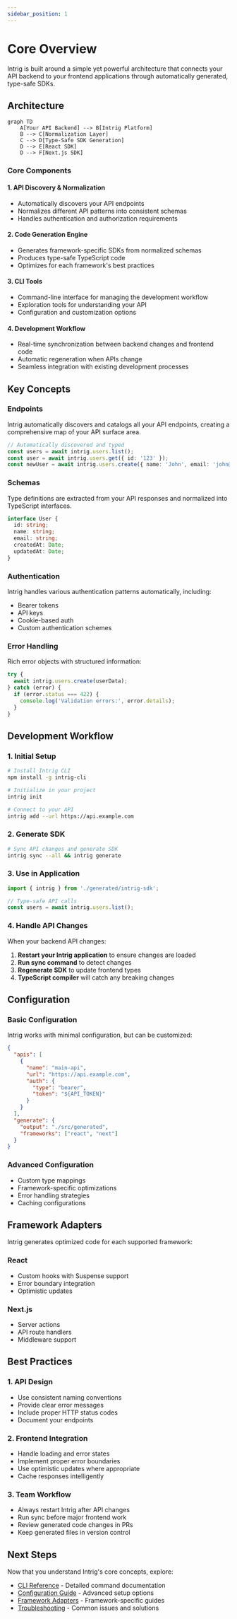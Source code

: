 ```yaml
---
sidebar_position: 1
---
```


# Core Overview

Intrig is built around a simple yet powerful architecture that connects your API backend to your frontend applications through automatically generated, type-safe SDKs.

## Architecture

```mermaid
graph TD
    A[Your API Backend] --> B[Intrig Platform]
    B --> C[Normalization Layer]
    C --> D[Type-Safe SDK Generation]
    D --> E[React SDK]
    D --> F[Next.js SDK]
```

### Core Components

#### 1. API Discovery & Normalization
- Automatically discovers your API endpoints
- Normalizes different API patterns into consistent schemas
- Handles authentication and authorization requirements

#### 2. Code Generation Engine
- Generates framework-specific SDKs from normalized schemas
- Produces type-safe TypeScript code
- Optimizes for each framework's best practices

#### 3. CLI Tools
- Command-line interface for managing the development workflow
- Exploration tools for understanding your API
- Configuration and customization options

#### 4. Development Workflow
- Real-time synchronization between backend changes and frontend code
- Automatic regeneration when APIs change
- Seamless integration with existing development processes

## Key Concepts

### Endpoints
Intrig automatically discovers and catalogs all your API endpoints, creating a comprehensive map of your API surface area.

```typescript
// Automatically discovered and typed
const users = await intrig.users.list();
const user = await intrig.users.get({ id: '123' });
const newUser = await intrig.users.create({ name: 'John', email: 'john@example.com' });
```

### Schemas
Type definitions are extracted from your API responses and normalized into TypeScript interfaces.

```typescript
interface User {
  id: string;
  name: string;
  email: string;
  createdAt: Date;
  updatedAt: Date;
}
```

### Authentication
Intrig handles various authentication patterns automatically, including:
- Bearer tokens
- API keys
- Cookie-based auth
- Custom authentication schemes

### Error Handling
Rich error objects with structured information:

```typescript
try {
  await intrig.users.create(userData);
} catch (error) {
  if (error.status === 422) {
    console.log('Validation errors:', error.details);
  }
}
```

## Development Workflow

### 1. Initial Setup
```bash
# Install Intrig CLI
npm install -g intrig-cli

# Initialize in your project
intrig init

# Connect to your API
intrig add --url https://api.example.com
```

### 2. Generate SDK
```bash
# Sync API changes and generate SDK
intrig sync --all && intrig generate
```

### 3. Use in Application
```typescript
import { intrig } from './generated/intrig-sdk';

// Type-safe API calls
const users = await intrig.users.list();
```

### 4. Handle API Changes
When your backend API changes:

1. **Restart your Intrig application** to ensure changes are loaded
2. **Run sync command** to detect changes
3. **Regenerate SDK** to update frontend types
4. **TypeScript compiler** will catch any breaking changes

## Configuration

### Basic Configuration
Intrig works with minimal configuration, but can be customized:

```json
{
  "apis": [
    {
      "name": "main-api",
      "url": "https://api.example.com",
      "auth": {
        "type": "bearer",
        "token": "${API_TOKEN}"
      }
    }
  ],
  "generate": {
    "output": "./src/generated",
    "frameworks": ["react", "next"]
  }
}
```

### Advanced Configuration
- Custom type mappings
- Framework-specific optimizations
- Error handling strategies
- Caching configurations

## Framework Adapters

Intrig generates optimized code for each supported framework:

### React
- Custom hooks with Suspense support
- Error boundary integration
- Optimistic updates


### Next.js
- Server actions
- API route handlers
- Middleware support

## Best Practices

### 1. API Design
- Use consistent naming conventions
- Provide clear error messages
- Include proper HTTP status codes
- Document your endpoints

### 2. Frontend Integration
- Handle loading and error states
- Implement proper error boundaries
- Use optimistic updates where appropriate
- Cache responses intelligently

### 3. Team Workflow
- Always restart Intrig after API changes
- Run sync before major frontend work
- Review generated code changes in PRs
- Keep generated files in version control

## Next Steps

Now that you understand Intrig's core concepts, explore:

- [CLI Reference](./cli) - Detailed command documentation
- [Configuration Guide](./configuration) - Advanced setup options
- [Framework Adapters](../adapters/react/setup) - Framework-specific guides
- [Troubleshooting](./troubleshooting) - Common issues and solutions